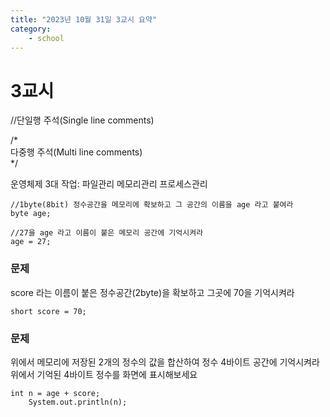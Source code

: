 ```yaml
---
title: "2023년 10월 31일 3교시 요약"
category:
    - school
---
```


# 3교시

//단일행 주석(Single line comments)  

/*  
다중행 주석(Multi line comments)  
*/  

운영체제 3대 작업: 파일관리 메모리관리 프로세스관리  

```
//1byte(8bit) 정수공간을 메모리에 확보하고 그 공간의 이름을 age 라고 붙여라
byte age;

//27을 age 라고 이름이 붙은 메모리 공간에 기억시켜라
age = 27;
```

### 문제
score 라는 이름이 붙은 정수공간(2byte)을 확보하고 그곳에 70을 기억시켜라

```
short score = 70;
```

### 문제
위에서 메모리에 저장된 2개의 정수의 값을 합산하여 정수 4바이트 공간에 기억시켜라
위에서 기억된 4바이트 정수를 화면에 표시해보세요

```
int n = age + score;
	System.out.println(n);

```